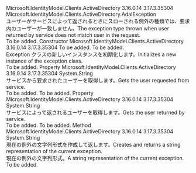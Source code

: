 <Type Name="AdalUserMismatchException" FullName="Microsoft.IdentityModel.Clients.ActiveDirectory.AdalUserMismatchException">
  <TypeSignature Language="C#" Value="public class AdalUserMismatchException : Microsoft.IdentityModel.Clients.ActiveDirectory.AdalException" />
  <TypeSignature Language="ILAsm" Value=".class public auto ansi beforefieldinit AdalUserMismatchException extends Microsoft.IdentityModel.Clients.ActiveDirectory.AdalException" />
  <TypeSignature Language="DocId" Value="T:Microsoft.IdentityModel.Clients.ActiveDirectory.AdalUserMismatchException" />
  <TypeSignature Language="VB.NET" Value="Public Class AdalUserMismatchException&#xA;Inherits AdalException" />
  <TypeSignature Language="F#" Value="type AdalUserMismatchException = class&#xA;    inherit AdalException" />
  <AssemblyInfo>
    <AssemblyName>Microsoft.IdentityModel.Clients.ActiveDirectory</AssemblyName>
    <AssemblyVersion>3.16.0.14</AssemblyVersion>
    <AssemblyVersion>3.17.3.35304</AssemblyVersion>
  </AssemblyInfo>
  <Base>
    <BaseTypeName>Microsoft.IdentityModel.Clients.ActiveDirectory.AdalException</BaseTypeName>
  </Base>
  <Interfaces />
  <Docs>
    <summary>
            <span data-ttu-id="ef4fc-101">ユーザーがサービスによって返されるときにスローされる例外の種類では、要求内のユーザーが一致しません。</span><span class="sxs-lookup"><span data-stu-id="ef4fc-101">The exception type thrown when user returned by service does not match user in the request.</span></span>
            </summary>
    <remarks>To be added.</remarks>
  </Docs>
  <Members>
    <Member MemberName=".ctor">
      <MemberSignature Language="C#" Value="public AdalUserMismatchException (string requestedUser, string returnedUser);" />
      <MemberSignature Language="ILAsm" Value=".method public hidebysig specialname rtspecialname instance void .ctor(string requestedUser, string returnedUser) cil managed" />
      <MemberSignature Language="DocId" Value="M:Microsoft.IdentityModel.Clients.ActiveDirectory.AdalUserMismatchException.#ctor(System.String,System.String)" />
      <MemberSignature Language="VB.NET" Value="Public Sub New (requestedUser As String, returnedUser As String)" />
      <MemberSignature Language="F#" Value="new Microsoft.IdentityModel.Clients.ActiveDirectory.AdalUserMismatchException : string * string -&gt; Microsoft.IdentityModel.Clients.ActiveDirectory.AdalUserMismatchException" Usage="new Microsoft.IdentityModel.Clients.ActiveDirectory.AdalUserMismatchException (requestedUser, returnedUser)" />
      <MemberType>Constructor</MemberType>
      <AssemblyInfo>
        <AssemblyName>Microsoft.IdentityModel.Clients.ActiveDirectory</AssemblyName>
        <AssemblyVersion>3.16.0.14</AssemblyVersion>
        <AssemblyVersion>3.17.3.35304</AssemblyVersion>
      </AssemblyInfo>
      <Parameters>
        <Parameter Name="requestedUser" Type="System.String" />
        <Parameter Name="returnedUser" Type="System.String" />
      </Parameters>
      <Docs>
        <param name="requestedUser">To be added.</param>
        <param name="returnedUser">To be added.</param>
        <summary>
             <span data-ttu-id="ef4fc-102">Exception クラスの新しいインスタンスを初期化します。</span><span class="sxs-lookup"><span data-stu-id="ef4fc-102">Initializes a new instance of the exception class.</span></span>
            </summary>
        <remarks>To be added.</remarks>
      </Docs>
    </Member>
    <Member MemberName="RequestedUser">
      <MemberSignature Language="C#" Value="public string RequestedUser { get; }" />
      <MemberSignature Language="ILAsm" Value=".property instance string RequestedUser" />
      <MemberSignature Language="DocId" Value="P:Microsoft.IdentityModel.Clients.ActiveDirectory.AdalUserMismatchException.RequestedUser" />
      <MemberSignature Language="VB.NET" Value="Public ReadOnly Property RequestedUser As String" />
      <MemberSignature Language="F#" Value="member this.RequestedUser : string" Usage="Microsoft.IdentityModel.Clients.ActiveDirectory.AdalUserMismatchException.RequestedUser" />
      <MemberType>Property</MemberType>
      <AssemblyInfo>
        <AssemblyName>Microsoft.IdentityModel.Clients.ActiveDirectory</AssemblyName>
        <AssemblyVersion>3.16.0.14</AssemblyVersion>
        <AssemblyVersion>3.17.3.35304</AssemblyVersion>
      </AssemblyInfo>
      <ReturnValue>
        <ReturnType>System.String</ReturnType>
      </ReturnValue>
      <Docs>
        <summary>
            <span data-ttu-id="ef4fc-103">サービスから要求されたユーザーを取得します。</span><span class="sxs-lookup"><span data-stu-id="ef4fc-103">Gets the user requested from service.</span></span>
            </summary>
        <value>To be added.</value>
        <remarks>To be added.</remarks>
      </Docs>
    </Member>
    <Member MemberName="ReturnedUser">
      <MemberSignature Language="C#" Value="public string ReturnedUser { get; }" />
      <MemberSignature Language="ILAsm" Value=".property instance string ReturnedUser" />
      <MemberSignature Language="DocId" Value="P:Microsoft.IdentityModel.Clients.ActiveDirectory.AdalUserMismatchException.ReturnedUser" />
      <MemberSignature Language="VB.NET" Value="Public ReadOnly Property ReturnedUser As String" />
      <MemberSignature Language="F#" Value="member this.ReturnedUser : string" Usage="Microsoft.IdentityModel.Clients.ActiveDirectory.AdalUserMismatchException.ReturnedUser" />
      <MemberType>Property</MemberType>
      <AssemblyInfo>
        <AssemblyName>Microsoft.IdentityModel.Clients.ActiveDirectory</AssemblyName>
        <AssemblyVersion>3.16.0.14</AssemblyVersion>
        <AssemblyVersion>3.17.3.35304</AssemblyVersion>
      </AssemblyInfo>
      <ReturnValue>
        <ReturnType>System.String</ReturnType>
      </ReturnValue>
      <Docs>
        <summary>
            <span data-ttu-id="ef4fc-104">サービスによって返されるユーザーを取得します。</span><span class="sxs-lookup"><span data-stu-id="ef4fc-104">Gets the user returned by service.</span></span>
            </summary>
        <value>To be added.</value>
        <remarks>To be added.</remarks>
      </Docs>
    </Member>
    <Member MemberName="ToString">
      <MemberSignature Language="C#" Value="public override string ToString ();" />
      <MemberSignature Language="ILAsm" Value=".method public hidebysig virtual instance string ToString() cil managed" />
      <MemberSignature Language="DocId" Value="M:Microsoft.IdentityModel.Clients.ActiveDirectory.AdalUserMismatchException.ToString" />
      <MemberSignature Language="VB.NET" Value="Public Overrides Function ToString () As String" />
      <MemberSignature Language="F#" Value="override this.ToString : unit -&gt; string" Usage="adalUserMismatchException.ToString " />
      <MemberType>Method</MemberType>
      <AssemblyInfo>
        <AssemblyName>Microsoft.IdentityModel.Clients.ActiveDirectory</AssemblyName>
        <AssemblyVersion>3.16.0.14</AssemblyVersion>
        <AssemblyVersion>3.17.3.35304</AssemblyVersion>
      </AssemblyInfo>
      <ReturnValue>
        <ReturnType>System.String</ReturnType>
      </ReturnValue>
      <Parameters />
      <Docs>
        <summary>
            <span data-ttu-id="ef4fc-105">現在の例外の文字列形式を作成して返します。</span><span class="sxs-lookup"><span data-stu-id="ef4fc-105">Creates and returns a string representation of the current exception.</span></span>
            </summary>
        <returns><span data-ttu-id="ef4fc-106">現在の例外の文字列形式。</span><span class="sxs-lookup"><span data-stu-id="ef4fc-106">A string representation of the current exception.</span></span></returns>
        <remarks>To be added.</remarks>
      </Docs>
    </Member>
  </Members>
</Type>